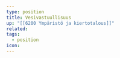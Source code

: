 ```yaml
---
type: position
title: Vesivastuullisuus
up: "[[6200 Ympäristö ja kiertotalous]]"
related:
tags:
  - position
icon:
---
```


